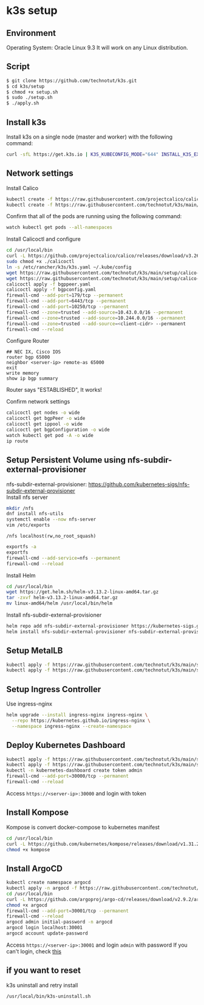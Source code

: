 # k3s setup
## Environment
Operating System: Oracle Linux 9.3
It will work on any Linux distribution.
## Script
```bash
$ git clone https://github.com/technotut/k3s.git
$ cd k3s/setup
$ chmod +x setup.sh
$ sudo ./setup.sh
$ ./apply.sh
```
## Install k3s
Install k3s on a single node (master and worker) with the following command:
```bash
curl -sfL https://get.k3s.io | K3S_KUBECONFIG_MODE="644" INSTALL_K3S_EXEC="--flannel-backend=none --cluster-cidr=10.244.0.0/16 --disable-network-policy --disable=traefik ----disable=servicelb" sh -
```
## Network settings
Install Calico
```bash
kubectl create -f https://raw.githubusercontent.com/projectcalico/calico/v3.26.4/manifests/tigera-operator.yaml
kubectl create -f https://raw.githubusercontent.com/technotut/k3s/main/setup/calico-manifest/custom-resources.yaml
```
Confirm that all of the pods are running using the following command:
```bash
watch kubectl get pods --all-namespaces
```
Install Calicoctl and configure
```bash
cd /usr/local/bin
curl -L https://github.com/projectcalico/calico/releases/download/v3.26.4/calicoctl-linux-amd64 -o calicoctl
sudo chmod +x ./calicoctl
ln -s /etc/rancher/k3s/k3s.yaml ~/.kube/config
wget https://raw.githubusercontent.com/technotut/k3s/main/setup/calico-manifest/bgppeer.yaml
wget https://raw.githubusercontent.com/technotut/k3s/main/setup/calico-manifest/bgpconfig.yaml
calicoctl apply -f bgppeer.yaml
calicoctl apply -f bgpconfig.yaml
firewall-cmd --add-port=179/tcp --permanent
firewall-cmd --add-port=6443/tcp --permanent
firewall-cmd --add-port=10250/tcp --permanent
firewall-cmd --zone=trusted --add-source=10.43.0.0/16 --permanent
firewall-cmd --zone=trusted --add-source=10.244.0.0/16 --permanent
firewall-cmd --zone=trusted --add-source=<client-cidr> --permanent
firewall-cmd --reload
```
Configure Router
```
## NEC IX, Cisco IOS
router bgp 65000
neighbor <server-ip> remote-as 65000
exit
write memory
show ip bgp summary
```
Router says "ESTABLISHED", It works!

Confirm network settings
```bash
calicoctl get nodes -o wide
calicoctl get bgpPeer -o wide
calicoctl get ippool -o wide
calicoctl get bgpConfiguration -o wide
watch kubectl get pod -A -o wide
ip route
```

## Setup Persistent Volume using nfs-subdir-external-provisioner
nfs-subdir-external-provisioner: https://github.com/kubernetes-sigs/nfs-subdir-external-provisioner  
Install nfs server
```bash
mkdir /nfs
dnf install nfs-utils
systemctl enable --now nfs-server
vim /etc/exports
```
``` /etc/exports
/nfs localhost(rw,no_root_squash)
```
```bash
exportfs -a
exportfs
firewall-cmd --add-service=nfs --permanent
firewall-cmd --reload
```
Install Helm
```bash
cd /usr/local/bin
wget https://get.helm.sh/helm-v3.13.2-linux-amd64.tar.gz
tar -zxvf helm-v3.13.2-linux-amd64.tar.gz
mv linux-amd64/helm /usr/local/bin/helm 
```
Install nfs-subdir-external-provisioner
```bash
helm repo add nfs-subdir-external-provisioner https://kubernetes-sigs.github.io/nfs-subdir-external-provisioner/
helm install nfs-subdir-external-provisioner nfs-subdir-external-provisioner/nfs-subdir-external-provisioner --set nfs.server=localhost --set nfs.path=/nfs
```

## Setup MetalLB
```bash
kubectl apply -f https://raw.githubusercontent.com/technotut/k3s/main/setup/metallb/metallb.yaml
kubectl apply -f https://raw.githubusercontent.com/technotut/k3s/main/setup/metallb/metallb-ipaddresspool.yaml
```

## Setup Ingress Controller
Use ingress-nginx
```bash
helm upgrade --install ingress-nginx ingress-nginx \
  --repo https://kubernetes.github.io/ingress-nginx \
  --namespace ingress-nginx --create-namespace
```

## Deploy Kubernetes Dashboard
```bash
kubectl apply -f https://raw.githubusercontent.com/technotut/k3s/main/setup/dashboard/recommended.yaml
kubectl apply -f https://raw.githubusercontent.com/technotut/k3s/main/setup/dashboard/admin.yaml
kubectl -n kubernetes-dashboard create token admin
firewall-cmd --add-port=30000/tcp --permanent
firewall-cmd --reload
```
Access `https://<server-ip>:30000` and login with token

## Install Kompose
Kompose is convert docker-compose to kubernetes manifest
```bash
cd /usr/local/bin
curl -L https://github.com/kubernetes/kompose/releases/download/v1.31.2/kompose-linux-amd64 -o kompose
chmod +x kompose
```

## Install ArgoCD
```bash
kubectl create namespace argocd
kubectl apply -n argocd -f https://raw.githubusercontent.com/technotut/k3s/main/setup/argocd/install.yaml
cd /usr/local/bin
curl -L https://github.com/argoproj/argo-cd/releases/download/v2.9.2/argocd-linux-amd64 -o argocd
chmod +x argocd
firewall-cmd --add-port=30001/tcp --permanent
firewall-cmd --reload
argocd admin initial-password -n argocd
argocd login localhost:30001
argocd account update-password
```
Access `https://<server-ip>:30001` and login `admin` with password
If you can't login, check [this](https://github.com/argoproj/argo-cd/issues/10708)

## if you want to reset
k3s uninstall and retry install
```bash
/usr/local/bin/k3s-uninstall.sh
```